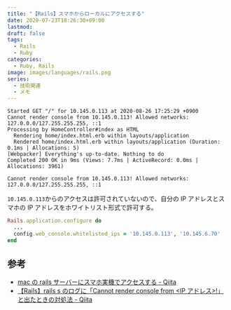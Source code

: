 ```yaml
---
title: "【Rails】スマホからローカルにアクセスする"
date: 2020-07-23T18:26:30+09:00
lastmod:
draft: false
tags:
  - Rails
  - Ruby
categories:
  - Ruby, Rails
image: images/languages/rails.png
series:
  - 技術関連
  - メモ
---
```


```
Started GET "/" for 10.145.0.113 at 2020-08-26 17:25:29 +0900
Cannot render console from 10.145.0.113! Allowed networks: 127.0.0.0/127.255.255.255, ::1
Processing by HomeController#index as HTML
  Rendering home/index.html.erb within layouts/application
  Rendered home/index.html.erb within layouts/application (Duration: 0.1ms | Allocations: 5)
[Webpacker] Everything's up-to-date. Nothing to do
Completed 200 OK in 9ms (Views: 7.7ms | ActiveRecord: 0.0ms | Allocations: 3961)
```

`Cannot render console from 10.145.0.113! Allowed networks: 127.0.0.0/127.255.255.255, ::1`

`10.145.0.113`からのアクセスは許可されていないので、自分の IP アドレスとスマホの IP アドレスをホワイトリスト形式で許可する。

```rb:config/environments/development.rb
Rails.application.configure do
  ...
  config.web_console.whitelisted_ips = '10.145.0.113', '10.145.6.70'
end
```

## 参考

- [mac の rails サーバーにスマホ実機でアクセスする \- Qiita](https://qiita.com/takahi5/items/8e03f12bec7def84fc52)
- [【Rails】rails s のログに「Cannot render console from <IP アドレス>\!」と出たときの対処法 \- Qiita](https://qiita.com/terufumi1122/items/73da039e6fc90ee0a63f)

